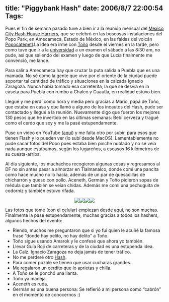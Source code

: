 title: "Piggybank Hash"
date: 2006/8/7 22:00:54
Tags: 
---
<p>Pues el fin de semana pasado tuve a bien ir a la reunión mensual del <a target="_blank" href="http://www.mchhh.com/">Mexico City Hash House Harriers</a>, que se celebró en las boscosas instalaciones del Popo Park, en Amecameca, Estado de México, en las faldas del volcán <a target="_blank" href="http://en.wikipedia.org/wiki/Popocat%C3%A9petl">Popocatépetl</a>.La idea era irme con <a target="_blank" href="http://www.iah2007.org">Toño</a> desde el viernes en la tarde, pero como tuve que ir a la <a target="_blank" href="http://www.unam.mx">universidad</a> a un examen el sábado a las 8:30 am, no pude, así que saliendo del examen y luego de que Lucía finalmente me convenció, me lancé.

Para salir a Amecameca hay que cruzar la puta salida a Puebla que es una mamada. No sé cómo la gente que vive por el oriente de la ciudad puede soportar tal cantidad de tráfico y situaciones en la calzada Ignacio Zaragoza. Nunca había tomado esa carreterita, la que se desvía en la caseta para Puebla con rumbo a Chalco y Cuautla, en realidad estuvo bien.

Llegué y me perdí como hora y media pero gracias a Mario, papá de Toño, que estaba en casa y que llamó a alguno de los incautos del Hash, pude ser contactado y llegué a la reunión. Nuevamente digo que fueron los mejores 130 pesos que he invertido en las últimas semanas: Bebí cerveza y tragué como el cerdo que soy y me la pasé estupendamente.

Puse un video en YouTube (<a target="_blank" href="http://www.youtube.com/watch?v=7UsGe-8Zmos">aquí</a>) y me falta otro por subir, para esos que tienen Flash y lo pueden ver (lo subí desde MacOS). Lamentablemente no pude sacar fotos del Popo pues estaba bien pinche nublado y no se veía nada aunque estábamos, según los lugareños, a escasos 16 kilómetros de su cuesta-arriba.

Al día siguiente, los muchachos recogieron algunas cosas y regresamos al DF no sin antes pasar a almorzar en Tlalmanalco, donde comí una pancita como hace mucho no lo hacía, además de un par de quesadillas de chicharrón y queso con pollo. Aceneth, Germán y Toño pidieron sopas de médula que también se veían chidas. Además me comí una pechuguita de codorniz y también estuvo rifada.
</p>
<p align="center"><img src="http://www.damog.net/gallery/d/3514-2/IMG017_002.JPG"/><img src="http://www.damog.net/gallery/d/3518-2/IMG019_002.JPG"/><img src="http://www.damog.net/gallery/d/3522-2/IMG022_002.JPG"/><img src="http://www.damog.net/gallery/d/3528-2/IMG025.JPG"/></p>
<p>
Las fotos que tomé (con el <a target="_blank" href="http://www.damog.net/gallery/v/moblog">celular</a>) empiezan desde <a target="_blank" href="http://www.damog.net/gallery/v/moblog/IMG014_002.JPG.html">aquí</a>, no son muchas. Finalmente la pasé estupendamente, muchas gracias a todos los hashers, algunos hechos del evento:
</p>
<ul>
<li>Riendo, muchos me preguntaron que si yo fui quien le acuñé la famosa frase &#8220;donde hay pelito, no hay delito&#8221; a Toño.</li>
<li>Toño sigue usando Amarok y le confesé que ahora yo también.</li>
<li>Llevar Guía Roji de carreteras y de la ciudad es una estupenda idea.</li>
<li>La Calz. Ignacio Zaragoza no deja jamás de tener tráfico.</li>
<li>No me perderé otro <a target="_blank" href="http://en.wikipedia.org/wiki/Hash_House_Harriers">Hash</a>.</li>
<li>Para comer pozole se tienen que usar cucharas grandes.</li>
<li>Me regalaron un cerdito que lo aprietas y chilla.</li>
<li>A Toño se le ponchó una llanta.</li>
<li>Toño ya maneja.</li>
<li>Aceneth es ruda.</li>
<li>Germán es una buena persona: Se refierió a mi persona como &#8220;cabrón&#8221; en el momento de conocernos :)</li>
</ul>
